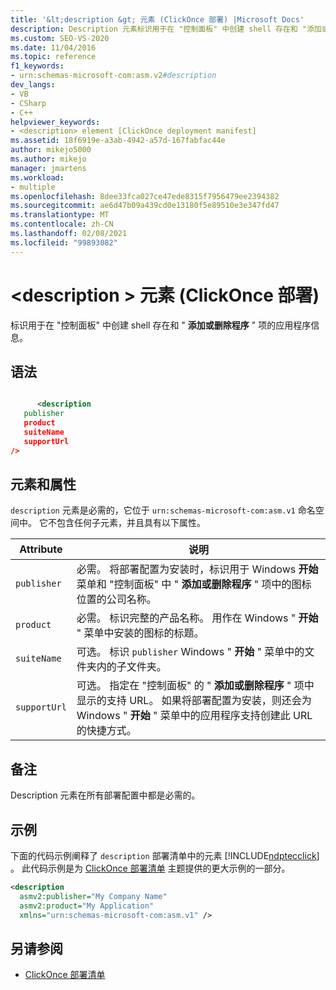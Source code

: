 ```yaml
---
title: '&lt;description &gt; 元素 (ClickOnce 部署) |Microsoft Docs'
description: Description 元素标识用于在 "控制面板" 中创建 shell 存在和 "添加或删除程序" 项的应用程序信息。
ms.custom: SEO-VS-2020
ms.date: 11/04/2016
ms.topic: reference
f1_keywords:
- urn:schemas-microsoft-com:asm.v2#description
dev_langs:
- VB
- CSharp
- C++
helpviewer_keywords:
- <description> element [ClickOnce deployment manifest]
ms.assetid: 18f6919e-a3ab-4942-a57d-167fabfac44e
author: mikejo5000
ms.author: mikejo
manager: jmartens
ms.workload:
- multiple
ms.openlocfilehash: 8dee33fca027ce47ede8315f7956479ee2394382
ms.sourcegitcommit: ae6d47b09a439cd0e13180f5e89510e3e347fd47
ms.translationtype: MT
ms.contentlocale: zh-CN
ms.lasthandoff: 02/08/2021
ms.locfileid: "99893082"
---
```

# <a name="ltdescriptiongt-element-clickonce-deployment"></a>&lt;description &gt; 元素 (ClickOnce 部署) 
标识用于在 "控制面板" 中创建 shell 存在和 " **添加或删除程序** " 项的应用程序信息。

## <a name="syntax"></a>语法

```xml

      <description 
   publisher 
   product
   suiteName
   supportUrl
/>
```

## <a name="elements-and-attributes"></a>元素和属性
 `description` 元素是必需的，它位于 `urn:schemas-microsoft-com:asm.v1` 命名空间中。 它不包含任何子元素，并且具有以下属性。

|Attribute|说明|
|---------------|-----------------|
|`publisher`|必需。 将部署配置为安装时，标识用于 Windows **开始** 菜单和 "控制面板" 中 " **添加或删除程序** " 项中的图标位置的公司名称。|
|`product`|必需。 标识完整的产品名称。 用作在 Windows " **开始** " 菜单中安装的图标的标题。|
|`suiteName`|可选。 标识 `publisher` Windows " **开始** " 菜单中的文件夹内的子文件夹。|
|`supportUrl`|可选。 指定在 "控制面板" 的 " **添加或删除程序** " 项中显示的支持 URL。 如果将部署配置为安装，则还会为 Windows " **开始** " 菜单中的应用程序支持创建此 URL 的快捷方式。|

## <a name="remarks"></a>备注
 Description 元素在所有部署配置中都是必需的。

## <a name="example"></a>示例
 下面的代码示例阐释了 `description` 部署清单中的元素 [!INCLUDE[ndptecclick](../deployment/includes/ndptecclick_md.md)] 。 此代码示例是为 [ClickOnce 部署清单](../deployment/clickonce-deployment-manifest.md) 主题提供的更大示例的一部分。

```xml
<description
  asmv2:publisher="My Company Name"
  asmv2:product="My Application"
  xmlns="urn:schemas-microsoft-com:asm.v1" />
```

## <a name="see-also"></a>另请参阅
- [ClickOnce 部署清单](../deployment/clickonce-deployment-manifest.md)
